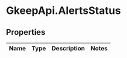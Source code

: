 # GkeepApi.AlertsStatus

## Properties
Name | Type | Description | Notes
------------ | ------------- | ------------- | -------------
